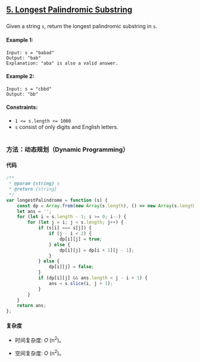 ## [5. Longest Palindromic Substring](https://leetcode.com/problems/longest-palindromic-substring/)

###

Given a string `s`, return the longest palindromic substring in `s`.

#### Example 1:

```
Input: s = "babad"
Output: "bab"
Explanation: "aba" is also a valid answer.
```

#### Example 2:

```
Input: s = "cbbd"
Output: "bb"
```

#### Constraints:

-   `1 <= s.length <= 1000`
-   `s` consist of only digits and English letters.

#

### 方法：动态规划（Dynamic Programming）

#### 代码

```javascript
/**
 * @param {string} s
 * @return {string}
 */
var longestPalindrome = function (s) {
    const dp = Array.from(new Array(s.length), () => new Array(s.length));
    let ans = '';
    for (let i = s.length - 1; i >= 0; i--) {
        for (let j = i; j < s.length; j++) {
            if (s[i] === s[j]) {
                if (j - i < 2) {
                    dp[i][j] = true;
                } else {
                    dp[i][j] = dp[i + 1][j - 1];
                }
            } else {
                dp[i][j] = false;
            }
            if (dp[i][j] && ans.length < j - i + 1) {
                ans = s.slice(i, j + 1);
            }
        }
    }
    return ans;
};
```

#### 复杂度

-   时间复杂度: _O_ (n<sup>2</sup>)。

-   空间复杂度: _O_ (n<sup>2</sup>)。
